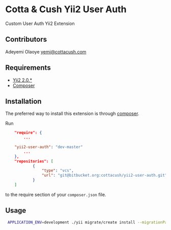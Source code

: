 Cotta & Cush Yii2 User Auth
===========================
Custom User Auth Yii2 Extension


Contributors
------------
Adeyemi Olaoye <yemi@cottacush.com>

Requirements
------------
* [Yii2 2.0.*](http://www.yiiframework.com/download/)
* [Composer](https://getcomposer.org/doc/00-intro.md#using-composer)


Installation
------------

The preferred way to install this extension is through [composer](http://getcomposer.org/download/).

Run

```json
    "require": {
        ...
        
    "yii2-user-auth": "dev-master"
        ...
    },
    "repositories": [
            {
                "type": "vcs",
                "url": "git@bitbucket.org:cottacush/yii2-user-auth.git"
            }
    ]
```

to the require section of your `composer.json` file.


Usage
-----
```bash
 APPLICATION_ENV=development ./yii migrate/create install --migrationPath=@vendor/yii2-user-auth/migrations
```